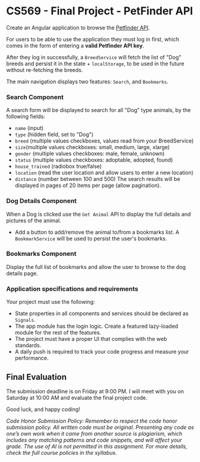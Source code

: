 # CS569 - Final Project - PetFinder API
Create an Angular application to browse the [Petfinder API](https://www.petfinder.com/developers/).
  
For users to be able to use the application they must log in first, which comes in the form of entering a **valid Petfinder API key**.
  
After they log in successfully, a `BreedService` will fetch the list of "Dog" breeds and persist it in the state + `localStorage`, to be used in the future without re-fetching the breeds.
  
The main navigation displays two features: `Search`, and `Bookmarks`. 

### Search Component
A search form will be displayed to search for all "Dog" type animals, by the following fields:
* `name` (input)
* `type` (hidden field, set to "Dog")
* `breed` (multiple values checkboxes, values read from your BreedService)
* `size`(multiple values checkboxes: small, medium, large, xlarge)
* `gender` (multiple values checkboxes: male, female, unknown)
* `status` (multiple values checkboxes: adoptable, adopted, found)
* `house_trained` (radiobox true/false)
* `location` (read the user location and allow users to enter a new location)
* `distance` (number between 100 and 500)
The search results will be displayed in pages of 20 items per page (allow pagination). 
  
### Dog Details Component
When a Dog is clicked use the `Get Animal` API to display the full details and pictures of the animal. 
* Add a button to add/remove the animal to/from a bookmarks list. A `BookmarkService` will be used to persist the user's bookmarks. 
  
### Bookmarks Component
Display the full list of bookmarks and allow the user to browse to the dog details page.

### Application specifications and requirements
Your project must use the following:  
* State properties in all components and services should be declared as `Signals`.
* The app module has the login logic. Create a featured lazy-loaded module for the rest of the features.
* The project must have a proper UI that complies with the web standards.
* A daily push is required to track your code progress and measure your performance. 

## Final Evaluation 
The submission deadline is on Friday at 9:00 PM. I will meet with you on Saturday at 10:00 AM and evaluate the final project code.  

Good luck, and happy coding!

_Code Honor Submission Policy: Remember to respect the code honor submission policy. All written code must be original. Presenting any code as one’s own work when it came from another source is plagiarism, which includes any matching patterns and code snippets, and will affect your grade. The use of AI is not permitted in this assignment. For more details, check the full course policies in the syllabus._

